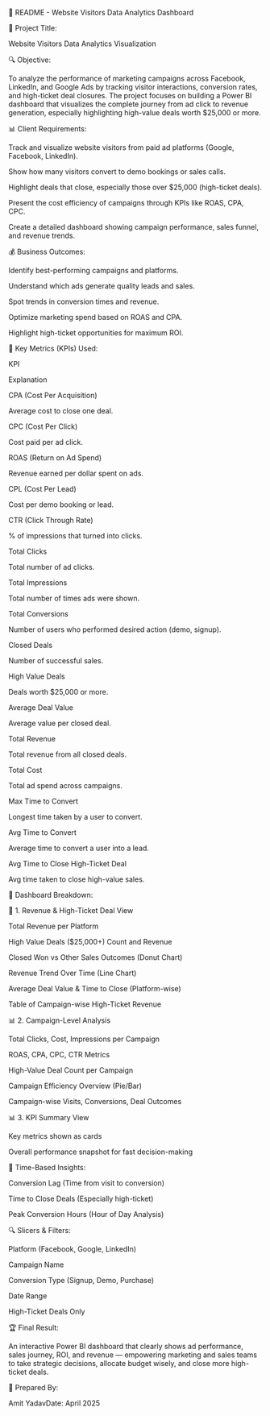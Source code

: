 📄 README - Website Visitors Data Analytics Dashboard

📌 Project Title:

Website Visitors Data Analytics Visualization

🔍 Objective:

To analyze the performance of marketing campaigns across Facebook, LinkedIn, and Google Ads by tracking visitor interactions, conversion rates, and high-ticket deal closures. The project focuses on building a Power BI dashboard that visualizes the complete journey from ad click to revenue generation, especially highlighting high-value deals worth $25,000 or more.

📊 Client Requirements:

Track and visualize website visitors from paid ad platforms (Google, Facebook, LinkedIn).

Show how many visitors convert to demo bookings or sales calls.

Highlight deals that close, especially those over $25,000 (high-ticket deals).

Present the cost efficiency of campaigns through KPIs like ROAS, CPA, CPC.

Create a detailed dashboard showing campaign performance, sales funnel, and revenue trends.

💰 Business Outcomes:

Identify best-performing campaigns and platforms.

Understand which ads generate quality leads and sales.

Spot trends in conversion times and revenue.

Optimize marketing spend based on ROAS and CPA.

Highlight high-ticket opportunities for maximum ROI.

🔢 Key Metrics (KPIs) Used:

KPI

Explanation

CPA (Cost Per Acquisition)

Average cost to close one deal.

CPC (Cost Per Click)

Cost paid per ad click.

ROAS (Return on Ad Spend)

Revenue earned per dollar spent on ads.

CPL (Cost Per Lead)

Cost per demo booking or lead.

CTR (Click Through Rate)

% of impressions that turned into clicks.

Total Clicks

Total number of ad clicks.

Total Impressions

Total number of times ads were shown.

Total Conversions

Number of users who performed desired action (demo, signup).

Closed Deals

Number of successful sales.

High Value Deals

Deals worth $25,000 or more.

Average Deal Value

Average value per closed deal.

Total Revenue

Total revenue from all closed deals.

Total Cost

Total ad spend across campaigns.

Max Time to Convert

Longest time taken by a user to convert.

Avg Time to Convert

Average time to convert a user into a lead.

Avg Time to Close High-Ticket Deal

Avg time taken to close high-value sales.

🔹 Dashboard Breakdown:

🌟 1. Revenue & High-Ticket Deal View

Total Revenue per Platform

High Value Deals ($25,000+) Count and Revenue

Closed Won vs Other Sales Outcomes (Donut Chart)

Revenue Trend Over Time (Line Chart)

Average Deal Value & Time to Close (Platform-wise)

Table of Campaign-wise High-Ticket Revenue

📊 2. Campaign-Level Analysis

Total Clicks, Cost, Impressions per Campaign

ROAS, CPA, CPC, CTR Metrics

High-Value Deal Count per Campaign

Campaign Efficiency Overview (Pie/Bar)

Campaign-wise Visits, Conversions, Deal Outcomes

📊 3. KPI Summary View

Key metrics shown as cards

Overall performance snapshot for fast decision-making

📆 Time-Based Insights:

Conversion Lag (Time from visit to conversion)

Time to Close Deals (Especially high-ticket)

Peak Conversion Hours (Hour of Day Analysis)

🔍 Slicers & Filters:

Platform (Facebook, Google, LinkedIn)

Campaign Name

Conversion Type (Signup, Demo, Purchase)

Date Range

High-Ticket Deals Only

🏆 Final Result:

An interactive Power BI dashboard that clearly shows ad performance, sales journey, ROI, and revenue — empowering marketing and sales teams to take strategic decisions, allocate budget wisely, and close more high-ticket deals.

💼 Prepared By:

Amit YadavDate: April 2025